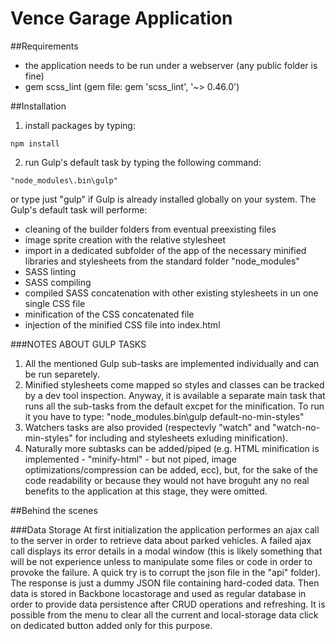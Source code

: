 # Vence Garage Application

##Requirements
- the application needs to be run under a webserver (any public folder is fine)
- gem scss_lint (gem file: gem 'scss_lint', '~> 0.46.0')

##Installation
1) install packages by typing:
```
npm install
```
2) run Gulp's default task by typing the following command:
```
"node_modules\.bin\gulp"
```
or type just "gulp" if Gulp is already installed globally on your system. 
The Gulp's default task will performe:
- cleaning of the builder folders from eventual preexisting files
- image sprite creation with the relative stylesheet
- import in a dedicated subfolder of the app of the necessary minified libraries and stylesheets from the standard folder "node_modules"
- SASS linting
- SASS compiling
- compiled SASS concatenation with other existing stylesheets in un one single CSS file
- minification of the CSS concatenated file
- injection of the minified CSS file into index.html

###NOTES ABOUT GULP TASKS
1. All the mentioned Gulp sub-tasks are implemented individually and can be run separetely.
2. Minified stylesheets come mapped so styles and classes can be tracked by a dev tool inspection. Anyway, it is available a separate main task that runs all the sub-tasks from the default excpet for the minification. 
To run it you have to type:
"node_modules\.bin\gulp default-no-min-styles"
3. Watchers tasks are also provided (respectevly "watch" and "watch-no-min-styles" for including and stylesheets exluding minification).
4. Naturally more subtasks can be added/piped (e.g. HTML minification is implemented - "minify-html" - but not piped, image optimizations/compression can be added, ecc), but, for the sake of the code readability or because they would not have broguht any no real benefits to the application at this stage, they were omitted.

##Behind the scenes

###Data Storage
At first initialization the application performes an ajax call to the server in order to retrieve data about parked vehicles.
A failed ajax call displays its error details in a modal window (this is likely something that will be not experience unless to manipulate some files or code in order to provoke the failure. A quick try is to corrupt the json file in the "api" folder).
The response is just a dummy JSON file containing hard-coded data.
Then data is stored in Backbone locastorage and used as regular database in order to provide data persistence after CRUD operations and refreshing.
It is possible from the menu to clear all the current and local-storage data click on dedicated button added only for this purpose.